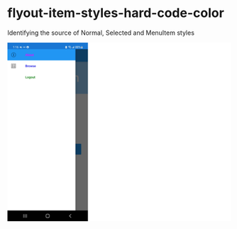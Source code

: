 # flyout-item-styles-hard-code-color
Identifying the source of Normal, Selected and MenuItem styles

![screenshot](https://github.com/IVSoftware/flyout-item-styles-hard-code-color/blob/master/flyout_item_styles/flyout_item_styles/ReadMe/screenshot.png?raw=true)
